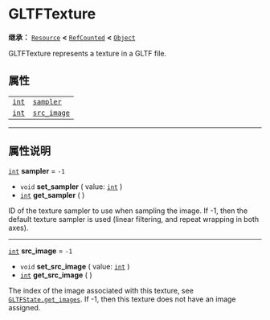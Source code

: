 <!-- ⚠ 请勿编辑本文件 ⚠ -->
<!-- 本文档使用脚本从 WeDot 引擎源码仓库生成。 -->
<!-- 生成脚本：https://github.com/WeDot-Engine/WeDot/tree/4.3/doc/tools/make_md.py； -->
<!-- 原文件：https://github.com/WeDot-Engine/WeDot/tree/4.3/modules/gltf/doc_classes/GLTFTexture.xml。 -->

<div id="_class_gltftexture"></div>

# GLTFTexture

**继承：** [`Resource`](class_resource.md) **<** [`RefCounted`](class_refcounted.md) **<** [`Object`](class_object.md)

GLTFTexture represents a texture in a GLTF file.

## 属性

|||
|:-:|:--|
| [`int`](class_int.md) | [`sampler`](class_gltftexture.md#class_gltftexture_property_sampler)     | ``-1`` |
| [`int`](class_int.md) | [`src_image`](class_gltftexture.md#class_gltftexture_property_src_image) | ``-1`` |

<!-- rst-class:: classref-section-separator -->

---

## 属性说明

<div id="_class_gltftexture_property_sampler"></div>

[`int`](class_int.md) **sampler** = ``-1`` <div id="class_gltftexture_property_sampler"></div>

- `void` **set_sampler** ( value: [`int`](class_int.md) )
- [`int`](class_int.md) **get_sampler** ( )

ID of the texture sampler to use when sampling the image. If -1, then the default texture sampler is used (linear filtering, and repeat wrapping in both axes).

<!-- rst-class:: classref-item-separator -->

---

<div id="_class_gltftexture_property_src_image"></div>

[`int`](class_int.md) **src_image** = ``-1`` <div id="class_gltftexture_property_src_image"></div>

- `void` **set_src_image** ( value: [`int`](class_int.md) )
- [`int`](class_int.md) **get_src_image** ( )

The index of the image associated with this texture, see [`GLTFState.get_images`](class_gltfstate.md#class_gltfstate_method_get_images). If -1, then this texture does not have an image assigned.

[^virtual]: 本方法通常需要用户覆盖才能生效。
[^const]: 本方法无副作用，不会修改该实例的任何成员变量。
[^vararg]: 本方法除了能接受在此处描述的参数外，还能够继续接受任意数量的参数。
[^constructor]: 本方法用于构造某个类型。
[^static]: 调用本方法无需实例，可直接使用类名进行调用。
[^operator]: 本方法描述的是使用本类型作为左操作数的有效运算符。
[^bitfield]: 这个值是由下列位标志构成位掩码的整数。
[^void]: 无返回值。
